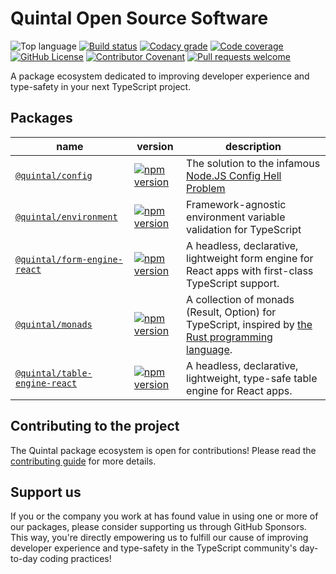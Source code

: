 # Quintal Open Source Software

![Top language](https://img.shields.io/github/languages/top/quintalwebsolutions/quintal-oss?style=flat-square&logo=typescript&logoColor=FAF9F8&labelColor=3178C6&color=3178C6)
[![Build status](https://img.shields.io/github/actions/workflow/status/quintalwebsolutions/quintal-oss/release.yml?style=flat-square)](https://github.com/quintalwebsolutions/quintal-oss/actions/workflows/release.yml)
[![Codacy grade](https://img.shields.io/codacy/grade/bb3b006255104e4da8b9a4a7793dcffe?style=flat-square&logo=codacy)](https://app.codacy.com/gh/quintalwebsolutions/quintal-ossdashboard)
[![Code coverage](https://img.shields.io/codecov/c/github/quintalwebsolutions/quintal-oss?style=flat-square&token=3ORY9UP6H7&logo=codecov)](https://codecov.io/gh/quintalwebsolutions/quintal-oss)
[![GitHub License](https://img.shields.io/github/license/quintalwebsolutions/quintal-oss?style=flat-square)](https://github.com/quintalwebsolutions/quintal-oss/blob/main/LICENSE)
[![Contributor Covenant](https://img.shields.io/badge/Contributor%20Covenant-2.1-4baaaa.svg?style=flat-square)](https://github.com/quintalwebsolutions/quintal-oss/blob/main/CODE_OF_CONDUCT.md)
[![Pull requests welcome](https://img.shields.io/badge/PRs-welcome-brightgreen.svg?style=flat-square)](https://github.com/quintalwebsolutions/quintal-oss/blob/main/CONTRIBUTING.md)

A package ecosystem dedicated to improving developer experience and type-safety in your next TypeScript project.

## Packages

name|version|description
-|-|-
[`@quintal/config`](https://github.com/quintalwebsolutions/quintal-oss/tree/main/packages/config)|[![npm version](https://img.shields.io/npm/v/@quintal/config.svg?style=flat-square)](https://www.npmjs.com/package/@quintal/config)|The solution to the infamous [Node.JS Config Hell Problem](https://deno.com/blog/node-config-hell)
[`@quintal/environment`](https://github.com/quintalwebsolutions/quintal-oss/tree/main/packages/environment)|[![npm version](https://img.shields.io/npm/v/@quintal/environment.svg?style=flat-square)](https://www.npmjs.com/package/@quintal/environment)|Framework-agnostic environment variable validation for TypeScript
[`@quintal/form-engine-react`](https://github.com/quintalwebsolutions/quintal-oss/tree/main/packages/form-engine-react)|[![npm version](https://img.shields.io/npm/v/@quintal/form-engine-react.svg?style=flat-square)](https://www.npmjs.com/package/@quintal/form-engine-react)|A headless, declarative, lightweight form engine for React apps with first-class TypeScript support.
[`@quintal/monads`](https://github.com/quintalwebsolutions/quintal-oss/tree/main/packages/monads)|[![npm version](https://img.shields.io/npm/v/@quintal/monads.svg?style=flat-square)](https://www.npmjs.com/package/@quintal/monads)|A collection of monads (Result, Option) for TypeScript, inspired by [the Rust programming language](https://doc.rust-lang.org/std/result/).
[`@quintal/table-engine-react`](https://github.com/quintalwebsolutions/quintal-oss/tree/main/packages/table-engine-react)|[![npm version](https://img.shields.io/npm/v/@quintal/table-engine-react.svg?style=flat-square)](https://www.npmjs.com/package/@quintal/table-engine-react)|A headless, declarative, lightweight, type-safe table engine for React apps.

## Contributing to the project

The Quintal package ecosystem is open for contributions! Please read the [contributing guide](https://github.com/quintalwebsolutions/quintal-oss/blob/main/CONTRIBUTING.md) for more details.

## Support us

If you or the company you work at has found value in using one or more of our packages, please consider supporting us through GitHub Sponsors. This way, you're directly empowering us to fulfill our cause of improving developer experience and type-safety in the TypeScript community's day-to-day coding practices!

